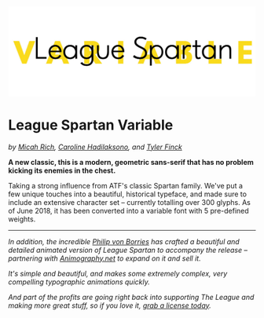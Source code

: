 ![League Spartan Variable](leaguespartan-variable.gif)

League Spartan Variable
=============
_by [Micah Rich](http://micahrich.com), [Caroline Hadilaksono](http://www.hadilaksono.com), and [Tyler Finck](http://www.tylerfinck.com)_

**A new classic, this is a modern, geometric sans-serif that has no problem kicking its enemies in the chest.**

Taking a strong influence from ATF's classic Spartan family. We've put a few unique touches into a beautiful, historical typeface, and made sure to include an extensive character set – currently totalling over 300 glyphs. As of June 2018, it has been converted into a variable font with 5 pre-defined weights.

- - -

_In addition, the incredible [Philip von Borries](http://www.vaubee.com) has crafted a beautiful and detailed animated version of League Spartan to accompany the release – partnering with [Animography.net](http://animography.net/products/league-spartan) to expand on it and sell it._

_It's simple and beautiful, and makes some extremely complex, very compelling typographic animations quickly._

_And part of the profits are going right back into supporting The League and making more great stuff, so if you love it, [grab a license today](http://animography.net/products/league-spartan)._

